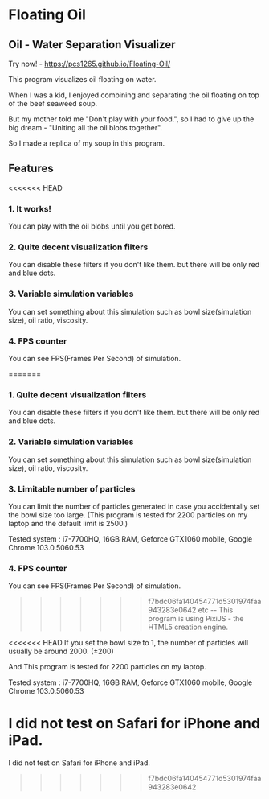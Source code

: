 Floating Oil
==
Oil - Water Separation Visualizer
--

Try now! - https://pcs1265.github.io/Floating-Oil/

This program visualizes oil floating on water.

When I was a kid, I enjoyed combining and separating the oil floating on top of the beef seaweed soup.

But my mother told me "Don't play with your food.", so I had to give up the big dream - "Uniting all the oil blobs together".

So I made a replica of my soup in this program.

Features
--
<<<<<<< HEAD
### 1. It works!

You can play with the oil blobs until you get bored.

### 2. Quite decent visualization filters
You can disable these filters if you don't like them. but there will be only red and blue dots.

### 3. Variable simulation variables
You can set something about this simulation such as  bowl size(simulation size), oil ratio, viscosity.

### 4. FPS counter
You can see FPS(Frames Per Second) of simulation.

=======
### 1. Quite decent visualization filters
You can disable these filters if you don't like them. but there will be only red and blue dots.

### 2. Variable simulation variables
You can set something about this simulation such as  bowl size(simulation size), oil ratio, viscosity.

### 3. Limitable number of particles
You can limit the number of particles generated in case you accidentally set the bowl size too large.
(This program is tested for 2200 particles on my laptop and the default limit is 2500.)

Tested system : i7-7700HQ, 16GB RAM, Geforce GTX1060 mobile, Google Chrome 103.0.5060.53

### 4. FPS counter
You can see FPS(Frames Per Second) of simulation.

>>>>>>> f7bdc06fa140454771d5301974faa943283e0642
etc
--
This program is using PixiJS - the HTML5 creation engine.

<<<<<<< HEAD
If you set the bowl size to 1, the number of particles will usually be around 2000. (±200)

And This program is tested for 2200 particles on my laptop.

Tested system : i7-7700HQ, 16GB RAM, Geforce GTX1060 mobile, Google Chrome 103.0.5060.53

I did not test on Safari for iPhone and iPad.
=======
I did not test on Safari for iPhone and iPad.
>>>>>>> f7bdc06fa140454771d5301974faa943283e0642

